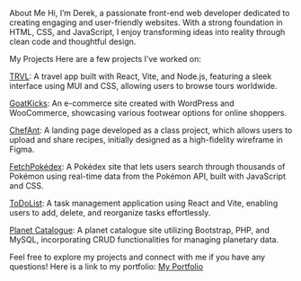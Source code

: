 About Me
Hi, I’m Derek, a passionate front-end web developer dedicated to creating engaging and user-friendly websites. With a strong foundation in HTML, CSS, and JavaScript, I enjoy transforming ideas into reality through clean code and thoughtful design.

My Projects
Here are a few projects I’ve worked on:

[TRVL](https://trvlad.netlify.app/): A travel app built with React, Vite, and Node.js, featuring a sleek interface using MUI and CSS, allowing users to browse tours worldwide.

[GoatKicks](https://dho9.dmitstudent.ca/wordpress/): An e-commerce site created with WordPress and WooCommerce, showcasing various footwear options for online shoppers.

[ChefAnt](https://chefant.netlify.app/): A landing page developed as a class project, which allows users to upload and share recipes, initially designed as a high-fidelity wireframe in Figma.

[FetchPokédex](https://fetchpokedex.netlify.app/): A Pokédex site that lets users search through thousands of Pokémon using real-time data from the Pokémon API, built with JavaScript and CSS.

[ToDoList](https://addittolist.netlify.app/): A task management application using React and Vite, enabling users to add, delete, and reorganize tasks effortlessly.

[Planet Catalogue](http://planetcatalogue.42web.io/?i=1): A planet catalogue site utilizing Bootstrap, PHP, and MySQL, incorporating CRUD functionalities for managing planetary data.


Feel free to explore my projects and connect with me if you have any questions! Here is a link to my portfolio: [My Portfolio](https://derekhoportfolio.netlify.app/)
